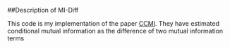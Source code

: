 ##Description of MI-Diff

This code is my implementation of the paper [CCMI](http://proceedings.mlr.press/v115/mukherjee20a.html). They have estimated conditional mutual information as the difference of two mutual information terms

